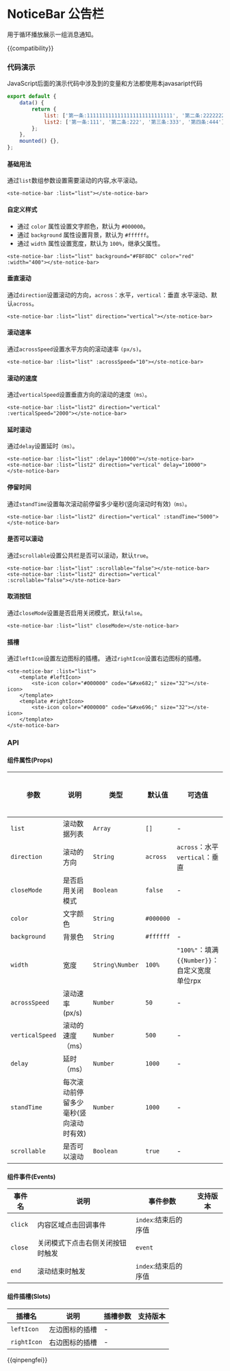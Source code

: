 # NoticeBar 公告栏

用于循环播放展示一组消息通知。

{{compatibility}}

### 代码演示
JavaScript后面的演示代码中涉及到的变量和方法都使用本javasaript代码
```javascript
export default {
	data() {
		return {
			list: ['第一条:1111111111111111111111111111', '第二条:2222222222222222222222', '第三条:3333333333333'],
			list2: ['第一条:111', '第二条:222', '第三条:333', '第四条:444'],
		};
	},
	mounted() {},
};
```

#### 基础用法
通过`list`数组参数设置需要滚动的内容,水平滚动。
```
<ste-notice-bar :list="list"></ste-notice-bar>
```

#### 自定义样式
- 通过 `color` 属性设置文字颜色，默认为 `#000000`。 
- 通过 `background` 属性设置背景，默认为 `#ffffff`。 
- 通过 `width` 属性设置宽度，默认为 `100%`，继承父属性。 
```
<ste-notice-bar :list="list" background="#FBF8DC" color="red" :width="400"></ste-notice-bar>
```

#### 垂直滚动
通过`direction`设置滚动的方向，`across`：水平，`vertical`：垂直 水平滚动、默认`across`。
```
<ste-notice-bar :list="list" direction="vertical"></ste-notice-bar>
```

#### 滚动速率
通过`acrossSpeed`设置水平方向的滚动速率 `(px/s)`。
```
<ste-notice-bar :list="list" :acrossSpeed="10"></ste-notice-bar>
```

#### 滚动的速度
通过`verticalSpeed`设置垂直方向的滚动的速度`（ms）`。
```
<ste-notice-bar :list="list2" direction="vertical" :verticalSpeed="2000"></ste-notice-bar>
```

#### 延时滚动
通过`delay`设置延时`（ms）`。
```
<ste-notice-bar :list="list" :delay="10000"></ste-notice-bar>
<ste-notice-bar :list="list2" direction="vertical" delay="10000"></ste-notice-bar>
```

#### 停留时间
通过`standTime`设置每次滚动前停留多少毫秒(竖向滚动时有效)`（ms）`。
```
<ste-notice-bar :list="list2" direction="vertical" :standTime="5000"></ste-notice-bar>
```

#### 是否可以滚动
通过`scrollable`设置公共栏是否可以滚动，默认`true`。
```
<ste-notice-bar :list="list" :scrollable="false"></ste-notice-bar>
<ste-notice-bar :list="list2" direction="vertical" :scrollable="false"></ste-notice-bar>
```

#### 取消按钮
通过`closeMode`设置是否启用关闭模式，默认`false`。
```
<ste-notice-bar :list="list" closeMode></ste-notice-bar>
```

#### 插槽
通过`leftIcon`设置左边图标的插槽。
通过`rightIcon`设置右边图标的插槽。
```
<ste-notice-bar :list="list">
	<template #leftIcon>
		<ste-icon color="#000000" code="&#xe682;" size="32"></ste-icon>
	</template>
	<template #rightIcon>
		<ste-icon color="#000000" code="&#xe696;" size="32"></ste-icon>
	</template>
</ste-notice-bar>
```


### API
#### 组件属性(Props)

| 参数				| 说明								| 类型				| 默认值		| 可选值												| 支持版本	|
| ---				| ---								| ---				| ---		| ---												| ---		|
| `list`			| 滚动数据列表						| `Array`			| `[]`		| -													| -			|
| `direction`		| 滚动的方向							| `String`			| `across`	| `across`：水平<br/>`vertical`：垂直					| -			|
| `closeMode`		| 是否启用关闭模式					| `Boolean`			| `false`	| -													| -			|
| `color`			| 文字颜色							| `String`			| `#000000`	| -													| -			|
| `background`		| 背景色								| `String`			| `#ffffff`	| -													| -			|
| `width`			| 宽度								| `String\Number`	| `100%`	| `"100%"`：填满<br/>`{{Number}}`：自定义宽度 单位rpx	| -			|
| `acrossSpeed`		| 滚动速率 (px/s)					| `Number`			| `50`		| -													| -			|
| `verticalSpeed`	| 滚动的速度（ms）					| `Number`			| `500`		| -													| -			|
| `delay`			| 延时（ms）							| `Number`			| `1000`	| -													| -			|
| `standTime`		| 每次滚动前停留多少毫秒(竖向滚动时有效)	| `Number`			| `1000`	| -													| -			|
| `scrollable`		| 是否可以滚动						| `Boolean`			| `true`	| -													| -			|

#### 组件事件(Events)

|事件名		|说明							|	事件参数			|支持版本	|
|---		|---							|---				|---		|
| `click`	| 内容区域点击回调事件				|`index`:结束后的序值	|			|
| `close`	| 关闭模式下点击右侧关闭按钮时触发	|`event`			|			|
| `end`		| 滚动结束时触发					|`index`:结束后的序值	|			|

#### 组件插槽(Slots)

|插槽名		|说明			|插槽参数	|支持版本	|
|---		|---			|---		|---		|
|`leftIcon`	|左边图标的插槽	|-			|			|
|`rightIcon`|右边图标的插槽	|-			|			|


{{qinpengfei}}